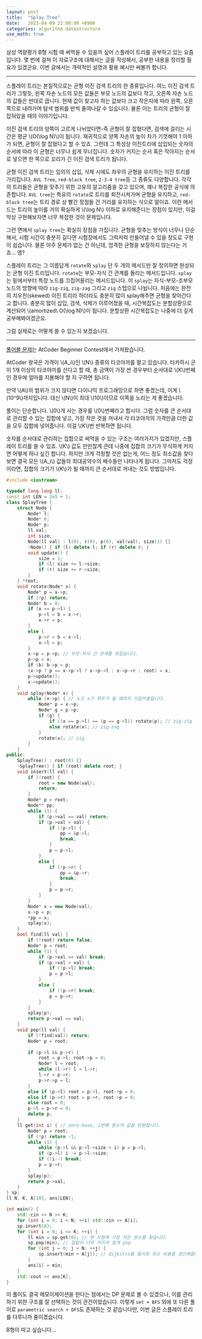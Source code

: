 ```yaml
---
layout: post
title:  "Splay Tree"
date:   2023-04-09 22:00:00 +0900
categories: algorithm datastructure
use_math: true
---
```


삼성 역량평가 B형 시험 때 써먹을 수 있을까 싶어 스플레이 트리를 공부하고 있는 요즘입니다. 몇 번에 걸쳐 이 자료구조에 대해서는 글을 작성해서, 공부한 내용을 정리할 필요가 있겠군요. 이번 글에서는 개략적인 설명과 활용 예시만 써볼까 합니다.

- - -

스플레이 트리는 본질적으로는 균형 이진 검색 트리의 한 종류입니다. 여느 이진 검색 트리가 그렇듯, 왼쪽 자손 노드의 모든 값들은 부모 노드의 값보다 작고, 오른쪽 자손 노드의 값들은 반대로 큽니다. 현재 값이 찾고자 하는 값보다 크고 작은지에 따라 왼쪽, 오른쪽으로 내려가며 탐색 범위를 반씩 줄여나갈 수 있습니다. 물론 이는 트리의 균형이 잘 잡혀있을 때의 이야기입니다.

이진 검색 트리의 양쪽이 고르게 나뉘었다면-즉 균형이 잘 잡혔다면, 검색에 걸리는 시간은 평균 \\(O(\log N)\\)이 됩니다. 재귀적으로 양쪽 자손의 높이 차가 기껏해야 1 이하가 되면, 균형이 잘 잡혔다고 할 수 있죠. 그런데 그 특성상 이진트리에 삽입되는 숫자의 순서에 따라 이 균형은 너무나 쉽게 무너집니다. 숫자가 커지는 순서 혹은 작아지는 순서로 넣으면 한 쪽으로 꼬리가 긴 이진 검색 트리가 됩니다.

균형 이진 검색 트리는 임의의 삽입, 삭제 시에도 좌우의 균형을 유지하는 이진 트리를 가리킵니다. `AVL Tree`, `red-black tree`, `2-3-4 tree`등 그 종류도 다양합니다. 각각의 트리들은 균형을 맞추기 위한 고유의 알고리즘을 갖고 있으며, 꽤나 복잡한 공식에 의존합니다. `AVL tree`는 특유의 `rotate`로 트리를 회전시켜가며 균형을 유지하고, `red-black tree`는 트리 경로 상 빨간 정점들 간 거리를 유지하는 식으로 말이죠. 이런 메서드는 트리의 높이를 거의 확실하게 \\(\log N\\) 이하로 유지해준다는 장점이 있지만, 이걸 막상 구현해보자면 너무 복잡한 것이 문제입니다.

그런 면에서 `splay tree`는 확실히 장점을 가집니다. 균형을 맞추는 방식이 너무나 단순해서, 시험 시간이 충분히 길다면 시험장에서도 그럭저럭 만들어낼 수 있을 정도로 구현이 쉽습니다. 물론 아주 문제가 없는 건 아닌데, 엄격한 균형을 보장하지 않는다는 거죠... 엥?

스플레이 트리는 그 이름답게 `rotate`와 `splay` 단 두 개의 메서드만 잘 정의하면 완성되는 균형 이진 트리입니다. `rotate`는 부모-자식 간 관계를 돌리는 메서드입니다. `splay`는 밑에서부터 특정 노드를 끄집어올리는 메서드입니다. 이 `splay`는 자식-부모-조부모 노드의 방향에 따라 `zig-zig`, `zig-zag` 그리고 `zig` 스텝으로 나뉩니다. 처음에는 완전히 치우친(skewed) 이진 트리라 하더라도 충분히 많이 splay해주면 균형을 찾아간다고 합니다. 충분히 많이 삽입, 검색, 삭제가 이루어졌을 때, 시간복잡도는 분할상환으로 계산되어 \\(amortized\ O(\log N)\\)이 됩니다. 분할상환 시간복잡도는 나중에 더 깊게 공부해봐야겠군요.

그럼 실제로는 어떻게 쓸 수 있는지 보겠습니다.

- - -

[풀어볼 문제][q]는 AtCoder Beginner Contest에서 가져왔습니다.

AtCoder 왕국은 가격이 \\(A_i\\)인 \\(N\\) 종류의 타코야끼를 팔고 있습니다. 타카하시 군이 1개 이상의 타코야끼를 산다고 할 때, 총 금액이 가장 싼 경우부터 순서대로 \\(K\\)번째인 경우에 얼마를 지불해야 할 지 구하면 됩니다.

만약 \\(A\\)의 범위가 크지 않다면 다이나믹 프로그래밍으로 하면 좋겠는데, 이게 \\(10^9\\)까지입니다. 대신 \\(N\\)이 최대 \\(10\\)이므로 이쪽을 노리는 게 좋겠습니다.

풀이는 단순합니다. \\(0\\)개 사는 경우를 \\(0\\)번째라고 합시다. 그럼 숫자를 큰 순서대로 관리할 수 있는 집합에 넣고, 가장 작은 것을 꺼내서 각 타코야끼의 가격만큼 더한 값을 모두 집합에 넣어줍니다. 이걸 \\(K\\)번 반복하면 됩니다.

숫자를 순서대로 관리하는 집합으로 써먹을 수 있는 구조는 여러가지가 있겠지만, 스플레이 트리를 쓸 수 있죠. \\(K\\) 값도 만만찮게 큰데 나중에 집합의 크기가 무식하게 커지면 어떻게 하나 싶긴 합니다. 하지만 크게 걱정할 것은 없는게, 어느 정도 최소값을 찾다보면 결국 모든 \\(A_i\\) 값들의 최대공약수의 배수들만 나타나게 됩니다. 그마저도 걱정이라면, 집합의 크기가 \\(K\\)가 될 때까지 큰 순서대로 꺼내는 것도 방법입니다.

```cpp
#include <iostream>

typedef long long ll;
const int LEN = 2e5 + 1;
class SplayTree {
    struct Node {
        Node* l;
        Node* r;
        Node* p;
        ll val;
        int size;
        Node(ll val) : l(0), r(0), p(0), val(val), size(1) {}
        ~Node() { if (l) delete l; if (r) delete r; }
        void update() {
            size = 1;
            if (l) size += l->size;
            if (r) size += r->size;
        }
    } *root;
    void rotate(Node* x) {
        Node* p = x->p;
        if (!p) return;
        Node* b = 0;
        if (x == p->l) {
            p->l = b = x->r;
            x->r = p;
        }
        else {
            p->r = b = x->l;
            x->l = p;
        }
        x->p = p->p; // 부모-자식 간 관계를 뒤집습니다.
        p->p = x;
        if (b) b->p = p;
        (x->p ? p == x->p->l ? x->p->l : x->p->r : root) = x;
        p->update();
        x->update();
    }
    void splay(Node* x) {
        while (x->p) { // 노드 x가 루트가 될 때까지 끄집어올립니다.
            Node* p = x->p;
            Node* g = p->p;
            if (g) {
                if ((x == p->l) == (p == g->l)) rotate(p); // zig-zig
                else rotate(x); // zig-zag
            }
            rotate(x); // zig
        }
    }
public:
    SplayTree() : root(0) {}
    ~SplayTree() { if (root) delete root; }
    void insert(ll val) {
        if (!root) {
            root = new Node(val);
            return;
        }
        Node* p = root;
        Node** pp;
        while (1) {
            if (p->val == val) return;
            if (p->val > val) {
                if (!p->l) {
                    pp = &p->l;
                    break;
                }
                p = p->l;
            }
            else {
                if (!p->r) {
                    pp = &p->r;
                    break;
                }
                p = p->r;
            }
        }
        Node* x = new Node(val);
        x->p = p;
        *pp = x;
        splay(x);
    }
    bool find(ll val) {
        if (!root) return false;
        Node* p = root;
        while (1) {
            if (p->val == val) break;
            if (p->val > val) {
                if (!p->l) break;
                p = p->l;
            }
            else {
                if (!p->r) break;
                p = p->r;
            }
        }
        splay(p);
        return p->val == val;
    }
    void pop(ll val) {
        if (!find(val)) return;
        Node* p = root;
        
        if (p->l && p->r) {
            root = p->l; root->p = 0;
            Node* l = root;
            while (l->r) l = l->r;
            l->r = p->r;
            p->r->p = l;
        }
        else if (p->l) root = p->l, root->p = 0;
        else if (p->r) root = p->r, root->p = 0;
        else root = 0;
        p->l = p->r = 0;
        delete p;
    }
    ll get(int i) { // zero-base, i번째 원소의 값을 반환합니다.
        Node* p = root;
        if (!p) return -1;
        while (1) {
            while (p->l && p->l->size > i) p = p->l;
            if (p->l) i -= p->l->size;
            if (!i--) break;
            p = p->r;
        }
        splay(p);
        return p->val;
    }
} sp;
ll N, K, A[10], ans[LEN];

int main() {
    std::cin >> N >> K;
    for (int i = 0; i < N; ++i) std::cin >> A[i];
    sp.insert(0);
    for (int i = 0; i <= K; ++i) {
        ll min = sp.get(0); // 현 시점에 가장 작은 원소를 찾습니다.
        sp.pop(min); // 집합이 너무 커지지 않게 pop
        for (int j = 0; j < N; ++j) {
            sp.insert(min + A[j]); // dijkstra를 돌리듯 최소 비용을 갱신해줍니다.
        }
        ans[i] = min;
    }
    std::cout << ans[K];
}
```

이 풀이도 결국 메모이제이션을 한다는 점에서는 DP 문제로 볼 수 있겠으나, 이를 관리하기 위한 구조를 잘 선택하는 것이 관건이었습니다. 이렇게 `set + BFS` 외에 또 다른 풀이로 `parametric search + DFS`도 존재하는 것 같습니다만, 이번 글은 스플레이 트리를 다루니까 줄이겠습니다.

B형이 따고 싶습니다...

[q]:https://atcoder.jp/contests/abc297/tasks/abc297_e